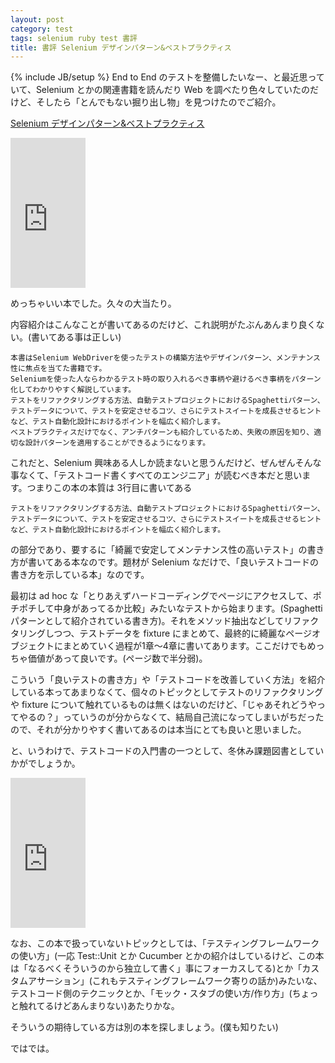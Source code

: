 ```yaml
---
layout: post
category: test
tags: selenium ruby test 書評
title: 書評 Selenium デザインパターン&ベストプラクティス
---
```

{% include JB/setup %}
End to End のテストを整備したいなー、と最近思っていて、Selenium とかの関連書籍を読んだり Web を調べたり色々していたのだけど、そしたら「とんでもない掘り出し物」を見つけたのでご紹介。

[Selenium デザインパターン&ベストプラクティス](http://www.amazon.co.jp/gp/product/4873117429/ref=as_li_tf_tl?ie=UTF8&camp=247&creative=1211&creativeASIN=4873117429&linkCode=as2&tag=tsucchisblog-22)

<iframe src="http://rcm-fe.amazon-adsystem.com/e/cm?t=tsucchisblog-22&o=9&p=8&l=as1&asins=4873117429&ref=tf_til&fc1=000000&IS2=1&lt1=_blank&m=amazon&lc1=0000FF&bc1=000000&bg1=FFFFFF&f=ifr" style="width:120px;height:240px;" scrolling="no" marginwidth="0" marginheight="0" frameborder="0"></iframe>

めっちゃいい本でした。久々の大当たり。

内容紹介はこんなことが書いてあるのだけど、これ説明がたぶんあんまり良くない。(書いてある事は正しい)

```
本書はSelenium WebDriverを使ったテストの構築方法やデザインパターン、メンテナンス性に焦点を当てた書籍です。
Seleniumを使った人ならわかるテスト時の取り入れるべき事柄や避けるべき事柄をパターン化してわかりやすく解説しています。
テストをリファクタリングする方法、自動テストプロジェクトにおけるSpaghettiパターン、テストデータについて、テストを安定させるコツ、さらにテストスイートを成長させるヒントなど、テスト自動化設計におけるポイントを幅広く紹介します。
ベストプラクティスだけでなく、アンチパターンも紹介しているため、失敗の原因を知り、適切な設計パターンを適用することができるようになります。
```

これだと、Selenium 興味ある人しか読まないと思うんだけど、ぜんぜんそんな事なくて、「テストコード書くすべてのエンジニア」が読むべき本だと思います。つまりこの本の本質は 3行目に書いてある

```
テストをリファクタリングする方法、自動テストプロジェクトにおけるSpaghettiパターン、テストデータについて、テストを安定させるコツ、さらにテストスイートを成長させるヒントなど、テスト自動化設計におけるポイントを幅広く紹介します。
```

の部分であり、要するに「綺麗で安定してメンテナンス性の高いテスト」の書き方が書いてある本なのです。題材が Selenium なだけで、「良いテストコードの書き方を示している本」なのです。


最初は ad hoc な「とりあえずハードコーディングでページにアクセスして、ポチポチして中身があってるか比較」みたいなテストから始まります。(Spaghettiパターンとして紹介されている書き方)。それをメソッド抽出などしてリファクタリングしつつ、テストデータを fixture にまとめて、最終的に綺麗なページオブジェクトにまとめていく過程が1章〜4章に書いてあります。ここだけでもめっちゃ価値があって良いです。(ページ数で半分弱)。

こういう「良いテストの書き方」や「テストコードを改善していく方法」を紹介している本ってあまりなくて、個々のトピックとしてテストのリファクタリングや fixture について触れているものは無くはないのだけど、「じゃあそれどうやってやるの？」っていうのが分からなくて、結局自己流になってしまいがちだったので、それが分かりやすく書いてあるのは本当にとても良いと思いました。

と、いうわけで、テストコードの入門書の一つとして、冬休み課題図書としていかがでしょうか。

<iframe src="http://rcm-fe.amazon-adsystem.com/e/cm?t=tsucchisblog-22&o=9&p=8&l=as1&asins=4873117429&ref=tf_til&fc1=000000&IS2=1&lt1=_blank&m=amazon&lc1=0000FF&bc1=000000&bg1=FFFFFF&f=ifr" style="width:120px;height:240px;" scrolling="no" marginwidth="0" marginheight="0" frameborder="0"></iframe>

なお、この本で扱っていないトピックとしては、「テスティングフレームワークの使い方」(一応 Test::Unit とか Cucumber とかの紹介はしているけど、この本は「なるべくそういうのから独立して書く」事にフォーカスしてる)とか「カスタムアサーション」(これもテスティングフレームワーク寄りの話か)みたいな、テストコード側のテクニックとか、「モック・スタブの使い方/作り方」(ちょっと触れてるけどあんまりない)あたりかな。

そういうの期待している方は別の本を探しましょう。(僕も知りたい)

ではでは。
